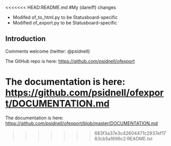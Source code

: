 <<<<<<< HEAD:README.md
#My (dareiff) changes

 - Modifed of_to_html.py to be Statusboard-specific
 - Modified of_export.py to be Statusboard-specific

Introduction
------------

Comments welcome (twitter: @psidnell)

The GitHub repo is here: https://github.com/psidnell/ofexport

The documentation is here: https://github.com/psidnell/ofexport/DOCUMENTATION.md
=======
The documentation is here: https://github.com/psidnell/ofexport/blob/master/DOCUMENTATION.md
>>>>>>> 683f3a37e3c42604471c2937ef1783cb5a1696c2:README.txt
